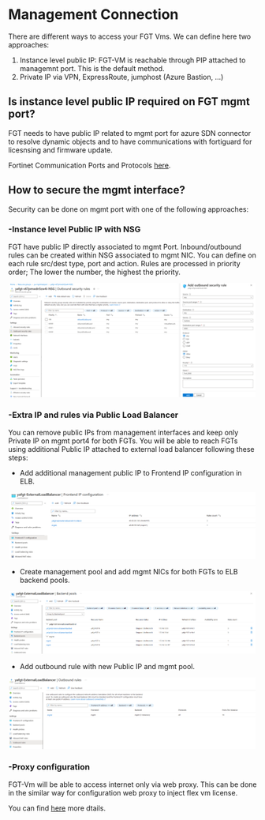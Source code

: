 # Management Connection

There are different ways to access your FGT Vms. We can define here two approaches: 

1. Instance level public IP: FGT-VM is reachable through PIP attached to managemnt port. This is the default method.  
2. Private IP via VPN, ExpressRoute, jumphost (Azure Bastion, …)


## Is instance level public IP required on FGT mgmt port?

FGT needs to have public IP related to mgmt port for azure SDN connector to resolve dynamic objects and to have communications with fortiguard for licesnsing and firmware update. 

Fortinet Communication Ports and Protocols [here](https://docs.fortinet.com/document/fortigate/7.2.0/fortios-ports/160067/outgoing-ports). 


## How to secure the mgmt interface?

Security can be done on mgmt port with one of the following approaches:

### -Instance level Public IP with NSG

FGT have public IP directly associated to mgmt Port.
Inbound/outbound rules can be created within NSG associated to mgmt NIC. You can define on each rule src/dest type, port and action.
Rules are processed in priority order; The lower the number, the highest the priority.

<p align="center">
  <img width="500px" src="../images/outbound-rule-nsg.png">
</p>

### -Extra IP and rules via Public Load Balancer

You can remove public IPs from management interfaces and keep only Private IP on mgmt port4 for both FGTs. 
You will be able to reach FGTs using additional Public IP attached to external load balancer following these steps:

 - Add additional management public IP to Frontend IP configuration in ELB.

<p align="center">
  <img width="500px" src="../images/additional-mgmt PIP-ELB.png">
</p>

- Create management pool and add mgmt NICs for both FGTs to ELB backend pools.

<p align="center">
  <img width="500px" src="../images/backendpools-mgmt-ELB.png">
</p>

- Add outbound rule with new Public IP and mgmt pool.

<p align="center">
  <img width="500px" src="../images/outbound-rule-mgmt-ELB.png">
</p>

### -Proxy configuration
FGT-Vm will be able to access internet only via web proxy. 
This can be done in the similar way for configuration web proxy to inject flex vm license.

You can find [here](https://docs.fortinet.com/document/flex-vm/1.0.0/deployment-guide/256339/injecting-flex-vm-license-via-web-proxy#Confirmi) more dtails.

